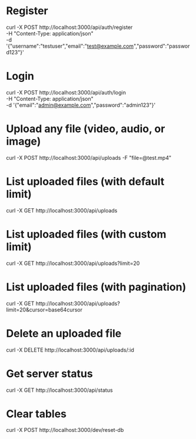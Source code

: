 # Register
curl -X POST http://localhost:3000/api/auth/register \
-H "Content-Type: application/json" \
-d '{"username":"testuser","email":"test@example.com","password":"password123"}'
# Login
curl -X POST http://localhost:3000/api/auth/login \
-H "Content-Type: application/json" \
-d '{"email":"admin@example.com","password":"admin123"}'

# Upload any file (video, audio, or image)
curl -X POST http://localhost:3000/api/uploads -F "file=@test.mp4"

# List uploaded files (with default limit)
curl -X GET http://localhost:3000/api/uploads

# List uploaded files (with custom limit)
curl -X GET http://localhost:3000/api/uploads?limit=20

# List uploaded files (with pagination)
curl -X GET http://localhost:3000/api/uploads?limit=20&cursor=base64cursor

# Delete an uploaded file
curl -X DELETE http://localhost:3000/api/uploads/:id

# Get server status
curl -X GET http://localhost:3000/api/status

# Clear tables
curl -X POST http://localhost:3000/dev/reset-db
